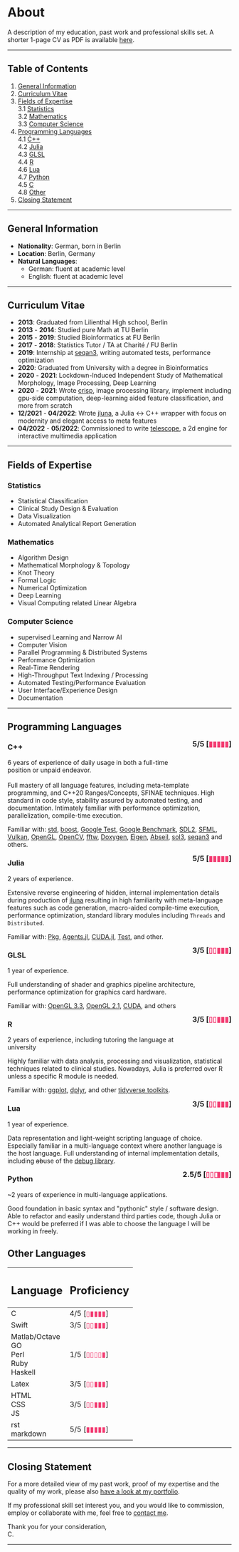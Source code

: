 # About

A description of my education, past work and professional skills set. A shorter 1-page CV as PDF is available [here](./cv.pdf).

---

## Table of Contents

1. [General Information](about#general-information)<br>
2. [Curriculum Vitae](about#curriculum-vitae)<br>
3. [Fields of Expertise](about#fields-of-expertise)<br>
   3.1 [Statistics](about#statistics)<br>
   3.2 [Mathematics](about#mathematics)<br>
   3.3 [Computer Science](about#computer-science)<br>
4. [Programming Languages](about#programming-languages)<br>
   4.1 [C++](about#cpp) <br>
   4.2 [Julia](about#julia) <br>
   4.3 [GLSL](about#glsl)<br>
   4.4 [R](about#r)<br>
   4.6 [Lua](about#lua)<br>
   4.7 [Python](about#python)<br>
   4.5 [C](about#other-languages)<br>
   4.8 [Other](about#other-languages)<br>
5. [Closing Statement](about#closing-statement)<br>

---

## General Information

+ **Nationality**: German, born in Berlin
+ **Location**: Berlin, Germany
+ **Natural Languages**:
  - German: fluent at academic level
  - English: fluent at academic level

---

## Curriculum Vitae

+ **2013**: Graduated from Lilienthal High school, Berlin
+ **2013** - **2014**: Studied pure Math at TU Berlin
+ **2015** - **2019**: Studied Bioinformatics at FU Berlin
+ **2017** - **2018**: Statistics Tutor / TA at Charité / FU Berlin
+ **2019**: Internship at <a href="https://github.com/seqan/seqan3" target="_blank">seqan3</a>, writing automated tests, performance optimization
+ **2020**: Graduated from University with a degree in Bioinformatics
+ **2020** - **2021**: Lockdown-Induced Independent Study of Mathematical Morphology, Image Processing, Deep Learning
+ **2020** - **2021**: Wrote [crisp](./portfolio#crisp-real-time-interactive-signal-processing-library-), image processing library, implement including gpu-side computation, deep-learning aided feature classification, and more from scratch
+ **12/2021** - **04/2022**: Wrote [jluna](./portfolio#jluna-a-julia-wrapper-for-c), a Julia <-> C++ wrapper with focus on modernity and elegant access to meta features
+ **04/2022** - **05/2022**: Commissioned to write [telescope](./portfolio#telescope-a-2d-game-engine), a 2d engine for interactive multimedia application

---

## Fields of Expertise

### Statistics
+ Statistical Classification
+ Clinical Study Design & Evaluation
+ Data Visualization
+ Automated Analytical Report Generation

### Mathematics
+ Algorithm Design
+ Mathematical Morphology & Topology
+ Knot Theory
+ Formal Logic
+ Numerical Optimization
+ Deep Learning
+ Visual Computing related Linear Algebra

### Computer Science
+ supervised Learning and Narrow AI
+ Computer Vision
+ Parallel Programming & Distributed Systems
+ Performance Optimization
+ Real-Time Rendering
+ High-Throughput Text Indexing / Processing
+ Automated Testing/Performance Evaluation
+ User Interface/Experience Design
+ Documentation

---

## Programming Languages

<h3 style="float:right; position:relative; top:-1.5em">5/5 [<span style="color:#F33C72;">▮▮▮▮▮</span>]</h3>
<h3 id="cpp">C++</h3>
6 years of experience of daily usage in both a full-time position or unpaid endeavor.<br><br>
Full mastery of all language features, including meta-template programming, and C++20 Ranges/Concepts, SFINAE techniques.
High standard in code style, stability assured by automated testing, and documentation. Intimately familiar with performance
optimization, parallelization, compile-time execution.<br>

Familiar with:
<a href="https://en.cppreference.com/w/cpp/20" target="_blank">std</a>,
<a href="https://www.boost.org" target="_blank">boost</a>,
<a href="https://github.com/google/googletest" target="_blank">Google Test</a>,
<a href="https://github.com/google/benchmark" target="_blank">Google Benchmark</a>,
<a href="https://www.libsdl.org/" target="_blank">SDL2</a>,
<a href="https://www.sfml-dev.org/index.php" target="_blank">SFML</a>,
<a href="https://github.com/KhronosGroup/Vulkan-Hpp" target="_blank">Vulkan</a>,
<a href="https://www.khronos.org/opengl/wiki/Main_Page" target="_blank">OpenGL</a>,
<a href="https://opencv.org" target="_blank">OpenCV</a>,
<a href="https://www.fftw.org" target="_blank">fftw</a>,
<a href="https://doxygen.nl" target="_blank">Doxygen</a>,
<a href="https://eigen.tuxfamily.org/index.php?title=Main_Page" target="_blank">Eigen</a>,
<a href="https://abseil.io" target="_blank">Abseil</a>,
<a href="https://github.com/ThePhD/sol2" target="_blank">sol3</a>,
<a href="https://github.com/seqan/seqan3" target="_blank">seqan3</a> and others.

<h3 style="float:right; position:relative; top:-1.5em">5/5 [<span style="color:#F33C72;">▮▮▮▮▮</span>]</h3>
<h3 id="julia">Julia</h3>

2 years of experience.

Extensive reverse engineering of hidden, internal implementation details during production of [jluna](./portfolio#jluna-a-julia-wrapper-for-c) resulting in
high familiarity with meta-language features such as code generation, macro-aided compile-time execution, performance optimization, standard library modules including ``Threads`` and ``Distributed``.

Familiar with:
<a href="https://pkgdocs.julialang.org/v1/" target="_blank">Pkg</a>,
<a href="https://juliadynamics.github.io/Agents.jl/stable/" target="_blank">Agents.jl</a>,
<a href="https://github.com/JuliaGPU/CUDA.jl" target="_blank">CUDA.jl</a>,
<a href="https://docs.julialang.org/en/v1/stdlib/Test/" target="_blank">Test</a>, and other.

<h3 style="float:right; position:relative; top:-1.5em">3/5 [<span style="color:#F33C72;">▯▯▮▮▮</span>]</h3>
<h3 id="glsl">GLSL</h3>

1 year of experience.

Full understanding of shader and graphics pipeline architecture, performance optimization for graphics card hardware.

Familiar with:
<a href="https://www.khronos.org/opengl/wiki/OpenGL_Extension#Targeting_OpenGL_3.3" target="_blank">OpenGL 3.3</a>,
<a href="https://www.khronos.org/opengl/wiki/OpenGL_Extension#Targeting_OpenGL_2.1" target="_blank">OpenGL 2.1</a>,
<a href="https://developer.nvidia.com/cuda-toolkit" target="_blank">CUDA</a>, and others

<h3 style="float:right; position:relative; top:-1.5em">3/5 [<span style="color:#F33C72;">▯▯▮▮▮</span>]</h3>
<h3 id="r">R</h3>

2 years of experience, including tutoring the language at university

Highly familiar with data analysis, processing and visualization, statistical techniques related to clinical studies. Nowadays,
Julia is preferred over R unless a specific R module is needed.

Familiar with:
<a href="https://ggplot2.tidyverse.org/reference/ggplot.html3" target="_blank">ggplot</a>,
<a href="https://dplyr.tidyverse.org" target="_blank">dplyr</a>, and other
<a href="https://www.tidyverse.org" target="_blank">tidyverse toolkits</a>.

<h3 style="float:right; position:relative; top:-1.5em">3/5 [<span style="color:#F33C72;">▯▯▮▮▮</span>]</h3>
<h3 id="lua">Lua</h3>

1 year of experience.

Data representation and light-weight scripting language of choice. Especially
familiar in a multi-language context where another language is the host language.
Full understanding of internal implementation details, including ~~ab~~use of the
<a href="https://www.lua.org/pil/23.html" target="_blank">debug library</a>.

<h3 style="float:right; position:relative; top:-1.5em">2.5/5 [<span style="color:#F33C72;">▯▯◨▮▮</span>]</h3>
<h3 id="python">Python</h3>

~2 years of experience in multi-language applications.

Good foundation in basic syntax and "pythonic" style / software design. Able to refactor
and easily understand third parties code, though Julia or C++ would be preferred if
I was able to choose the language I will be working in freely.

## Other Languages

| <h2>**Language**</h2>                          | <h2>**Proficiency**</h2>                        |
|------------------------------------------------|-------------------------------------------------|
| C                                              | 4/5 [<span style="color:#F33C72;">▯▮▮▮▮</span>] |
| Swift                                          | 3/5 [<span style="color:#F33C72;">▯▯▮▮▮</span>] |
| Matlab/Octave<br>GO<br>Perl<br>Ruby<br>Haskell | 1/5 [<span style="color:#F33C72;">▯▯▯▯▮</span>] |
| Latex                                          | 3/5 [<span style="color:#F33C72;">▯▯▮▮▮</span>] |
| HTML<br>CSS<br>JS                              | 3/5 [<span style="color:#F33C72;">▯▯▮▮▮</span>] |
| rst<br>markdown                                | 5/5 [<span style="color:#F33C72;">▮▮▮▮▮</span>] |

---

## Closing Statement

For a more detailed view of my past work, proof of my expertise and the quality of my work, please also [have a look at my portfolio](./portfolio.md).

If my professional skill set interest you, and you would like to commission, employ or collaborate with me,
feel free to [contact me](./contact.md).

Thank you for your consideration,<br>
C.

---